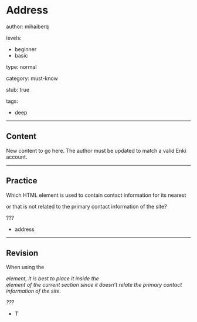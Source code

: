 # Address
author: mihaiberq

levels:
  - beginner
  - basic

type: normal

category: must-know

stub: true


tags:
  - deep


---
## Content

New content to go here. The author must be updated to match a valid Enki account.

---
## Practice

Which HTML element is used to contain contact information for its nearest <article> or <body> that is not related to the primary contact information of the site?

???

* address


---
## Revision

When using the <address> element, it is best to place it inside the <footer> element of the current section since it doesn’t relate the primary contact information of the site.

???
* T
